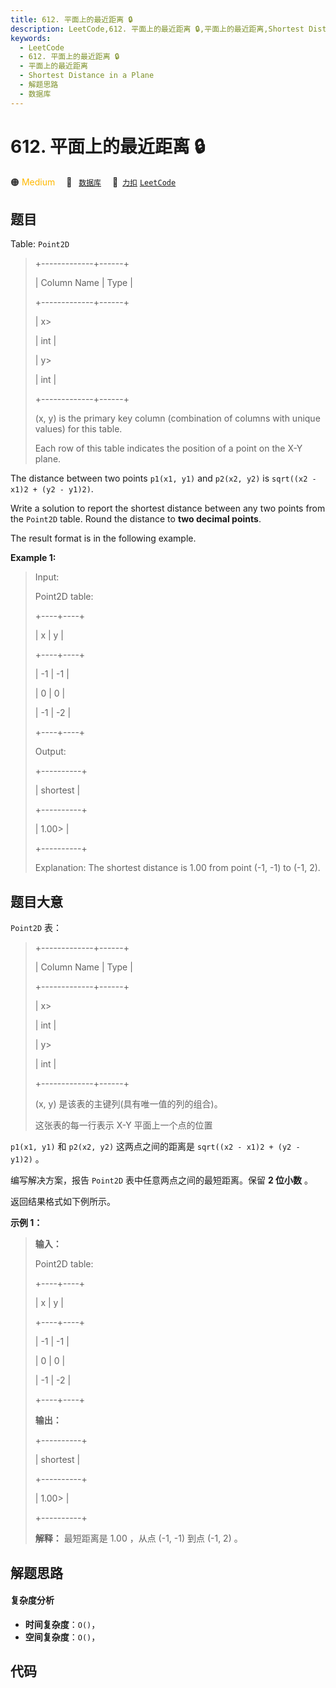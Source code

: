 ```yaml
---
title: 612. 平面上的最近距离 🔒
description: LeetCode,612. 平面上的最近距离 🔒,平面上的最近距离,Shortest Distance in a Plane,解题思路,数据库
keywords:
  - LeetCode
  - 612. 平面上的最近距离 🔒
  - 平面上的最近距离
  - Shortest Distance in a Plane
  - 解题思路
  - 数据库
---
```


# 612. 平面上的最近距离 🔒

🟠 <font color=#ffb800>Medium</font>&emsp; 🔖&ensp; [`数据库`](/tag/database.md)&emsp; 🔗&ensp;[`力扣`](https://leetcode.cn/problems/shortest-distance-in-a-plane) [`LeetCode`](https://leetcode.com/problems/shortest-distance-in-a-plane)

## 题目

Table: `Point2D`

> 
> 
> 
> 
> 
> +-------------+------+
> 
> | Column Name | Type |
> 
> +-------------+------+
> 
> | x> 
> > 
>    | int  |
> 
> | y> 
> > 
>    | int  |
> 
> +-------------+------+
> 
> (x, y) is the primary key column (combination of columns with unique values) for this table.
> 
> Each row of this table indicates the position of a point on the X-Y plane.
> 
> 



The distance between two points `p1(x1, y1)` and `p2(x2, y2)` is `sqrt((x2 -
x1)2 + (y2 - y1)2)`.

Write a solution to report the shortest distance between any two points from
the `Point2D` table. Round the distance to **two decimal points**.

The result format is in the following example.



**Example 1:**

> Input: 
> 
> Point2D table:
> 
> +----+----+
> 
> | x  | y  |
> 
> +----+----+
> 
> | -1 | -1 |
> 
> | 0  | 0  |
> 
> | -1 | -2 |
> 
> +----+----+
> 
> Output: 
> 
> +----------+
> 
> | shortest |
> 
> +----------+
> 
> | 1.00> 
>  |
> 
> +----------+
> 
> Explanation: The shortest distance is 1.00 from point (-1, -1) to (-1, 2).
> 
> 


## 题目大意

`Point2D` 表：

> 
> 
> 
> 
> 
> +-------------+------+
> 
> | Column Name | Type |
> 
> +-------------+------+
> 
> | x> 
> > 
>    | int  |
> 
> | y> 
> > 
>    | int  |
> 
> +-------------+------+
> 
> (x, y) 是该表的主键列(具有唯一值的列的组合)。
> 
> 这张表的每一行表示 X-Y 平面上一个点的位置
> 
> 



`p1(x1, y1)` 和 `p2(x2, y2)` 这两点之间的距离是 `sqrt((x2 - x1)2 + (y2 - y1)2)` 。

编写解决方案，报告 `Point2D` 表中任意两点之间的最短距离。保留 **2 位小数** 。

返回结果格式如下例所示。



**示例 1：**

> 
> 
> 
> 
> 
> **输入：**
> 
> Point2D table:
> 
> +----+----+
> 
> | x  | y  |
> 
> +----+----+
> 
> | -1 | -1 |
> 
> | 0  | 0  |
> 
> | -1 | -2 |
> 
> +----+----+
> 
> **输出：**
> 
> +----------+
> 
> | shortest |
> 
> +----------+
> 
> | 1.00> 
>  |
> 
> +----------+
> 
> **解释：** 最短距离是 1.00 ，从点 (-1, -1) 到点 (-1, 2) 。
> 
> 




## 解题思路

#### 复杂度分析

- **时间复杂度**：`O()`，
- **空间复杂度**：`O()`，

## 代码

```javascript

```